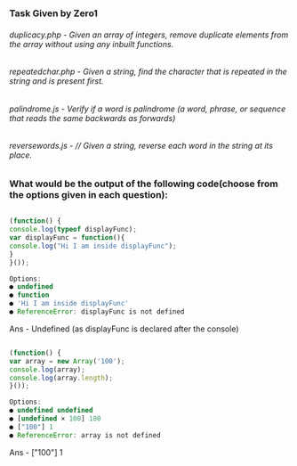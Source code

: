 ### Task Given by Zero1 

###### duplicacy.php - Given an array of integers, remove duplicate elements from the array without using any inbuilt functions.

###### repeatedchar.php - Given a string, find the character that is repeated in the string and is present first.

###### palindrome.js - Verify if a word is palindrome (a word, phrase, or sequence that reads the same backwards as forwards)

###### reversewords.js - // Given a string, reverse each word in the string at its place.


### What would be the output of the following code(choose from the options given in each question):

```javascript

(function() {
console.log(typeof displayFunc);
var displayFunc = function(){
console.log("Hi I am inside displayFunc");
}
}());

Options:
● undefined
● function
● 'Hi I am inside displayFunc'
● ReferenceError: displayFunc is not defined
```

Ans - Undefined (as displayFunc is declared after the console)


```javascript

(function() {
var array = new Array('100');
console.log(array);
console.log(array.length);
}());

Options:
● undefined undefined
● [undefined × 100] 100
● ["100"] 1
● ReferenceError: array is not defined
```
Ans - ["100"] 1 
